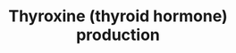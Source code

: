 ---
annotations:
- id: PW:0000501
  parent: signaling pathway
  type: Pathway Ontology
  value: thyroid hormone signaling pathway
- id: PW:0000501
  parent: signaling pathway
  type: Pathway Ontology
  value: thyroid hormone signaling pathway
- id: DOID:50
  type: Disease Ontology
  value: thyroid gland disease
- id: DOID:50
  type: Disease Ontology
  value: thyroid gland disease
authors:
- Andra
- Evelo
- Mkutmon
- Lribeiro
- MaintBot
- AlexanderPico
- Egonw
- Eweitz
description: Thyroxine hormone is produced in the thyroid gland from tyrosine and
  iodine. Thyrotropin-releasing hormone (TRH) is produced by the hypothalamus. It
  stimulates the production of thyroid-stimulating hormone (TSH) in the anterior pituitary
  gland, which affects the thyroid-stimulating hormone receptor (TSHR). Iodine is
  captured by a hydrogen peroxide trap procuced by thyroid peroxidase and added to
  the 3' and 5' postitions of tyrosine. This can either be free tyrosine or a tyrosine
  residue in thyroglobuline. After the multiple iodination steps this produces T3
  and T4.  The production of the thyroid hormones thyroxine (T4),tri-iodothyronine
  (T3) and reverse T3 (rT3) is dependent on the organification of iodine into thyroglobulin
  (Tg), the major protein product of the thyroid (2). This involves thyroid peroxidase
  catalyzed iodination of tyrosine residues in Tg to form mono- and di-iodotyrosines
  and their subsequent crosslinking to form the iodothyronines T3 and T4.  Iodine
  131 is an important radioactive fallout product. It was released in the atmosphere
  after nuclear tests and after nuclear incidents like at Tchernobyl and Fukushima.
  Since the iodine is concentrated in the thyroid glant as a substrate for the process
  described here non-radioactive iodine 127 is given as competitor to people exposed.
last-edited: 2021-05-18
ndex: 72f405f2-8b63-11eb-9e72-0ac135e8bacf
organisms:
- Homo sapiens
redirect_from:
- /index.php/Pathway:WP1981
- /instance/WP1981
revision: null
schema-jsonld:
- '@context': https://schema.org/
  '@id': https://wikipathways.github.io/pathways/WP1981.html
  '@type': Dataset
  creator:
    '@type': Organization
    name: WikiPathways
  description: Thyroxine hormone is produced in the thyroid gland from tyrosine and
    iodine. Thyrotropin-releasing hormone (TRH) is produced by the hypothalamus. It
    stimulates the production of thyroid-stimulating hormone (TSH) in the anterior
    pituitary gland, which affects the thyroid-stimulating hormone receptor (TSHR).
    Iodine is captured by a hydrogen peroxide trap procuced by thyroid peroxidase
    and added to the 3' and 5' postitions of tyrosine. This can either be free tyrosine
    or a tyrosine residue in thyroglobuline. After the multiple iodination steps this
    produces T3 and T4.  The production of the thyroid hormones thyroxine (T4),tri-iodothyronine
    (T3) and reverse T3 (rT3) is dependent on the organification of iodine into thyroglobulin
    (Tg), the major protein product of the thyroid (2). This involves thyroid peroxidase
    catalyzed iodination of tyrosine residues in Tg to form mono- and di-iodotyrosines
    and their subsequent crosslinking to form the iodothyronines T3 and T4.  Iodine
    131 is an important radioactive fallout product. It was released in the atmosphere
    after nuclear tests and after nuclear incidents like at Tchernobyl and Fukushima.
    Since the iodine is concentrated in the thyroid glant as a substrate for the process
    described here non-radioactive iodine 127 is given as competitor to people exposed.
  keywords:
  - ''
  - 127 Iodide
  - 131 Iodide
  - L-Tyrosine
  - SLC5A5
  - TRH
  - TSH
  - TSHR
  - Thyroidperoxidase
  - Thyroxine (T4)
  - Thyruglobulin (Tg)
  - Triiodothyronine (T3)
  license: CC0
  name: Thyroxine (thyroid hormone) production
seo: CreativeWork
title: Thyroxine (thyroid hormone) production
wpid: WP1981
---